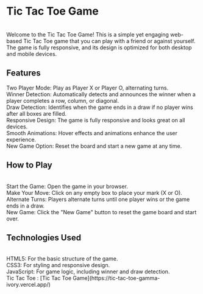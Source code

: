 <h1>Tic Tac Toe Game</h1>
<br>
Welcome to the Tic Tac Toe Game! This is a simple yet engaging web-based Tic Tac Toe game that you can play with a friend or against yourself. The game is fully responsive, and its design is optimized for both desktop and mobile devices.
<br>
<h2>Features</h2>
Two Player Mode: Play as Player X or Player O, alternating turns.
<br>
Winner Detection: Automatically detects and announces the winner when a player completes a row, column, or diagonal.
<br>
Draw Detection: Identifies when the game ends in a draw if no player wins after all boxes are filled.
<br>
Responsive Design: The game is fully responsive and looks great on all devices.
<br>
Smooth Animations: Hover effects and animations enhance the user experience.
<br>
New Game Option: Reset the board and start a new game at any time.
<br>
<h2>How to Play</h2>
<br>
Start the Game: Open the game in your browser.
<br>
Make Your Move: Click on any empty box to place your mark (X or O).
<br>
Alternate Turns: Players alternate turns until one player wins or the game ends in a draw.
<br>
New Game: Click the "New Game" button to reset the game board and start over.
<br>
<h2>Technologies Used</h2>
<br>
HTML5: For the basic structure of the game.
<br>
CSS3: For styling and responsive design.
<br>
JavaScript: For game logic, including winner and draw detection.
<br>
Tic Tac Toe : [Tic Tac Toe Game](https://tic-tac-toe-gamma-ivory.vercel.app/)
